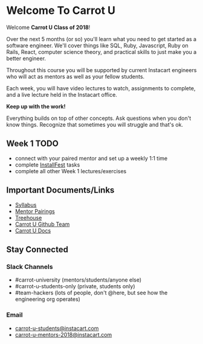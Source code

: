 # Welcome To Carrot U

Welcome **Carrot U Class of 2018**!

Over the next 5 months (or so) you'll learn what you need to get started as a software engineer. We'll cover things like SQL, Ruby, Javascript, Ruby on Rails, React, computer science theory, and practical skills to just make you a better engineer.

Throughout this course you will be supported by current Instacart engineers who will act as mentors as well as your fellow students.

Each week, you will have video lectures to watch, assignments to complete, and a live lecture held in the Instacart office.

**Keep up with the work!**

Everything builds on top of other concepts. Ask questions when you don't know things. Recognize that sometimes you will struggle and that's ok.

## Week 1 TODO

- connect with your paired mentor and set up a weekly 1:1 time
- complete [InstallFest](../install-fest/overview.md) tasks
- complete all other Week 1 lectures/exercises

## Important Documents/Links

- [Syllabus](./syllabus-2018.md)
- [Mentor Pairings](./mentor-pairings-2018.md)
- [Treehouse](https://teamtreehouse.com/)
- [Carrot U Github Team](https://github.com/carrot-u)
- [Carrot U Docs](https://github.com/carrot-u/carrot-u-docs)

## Stay Connected

### Slack Channels

- #carrot-university (mentors/students/anyone else)
- #carrot-u-students-only (private, students only)
- #team-hackers (lots of people, don't @here, but see how the engineering org operates)

### Email

- carrot-u-students@instacart.com
- carrot-u-mentors-2018@instacart.com
